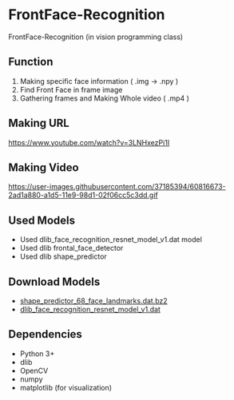 # FrontFace-Recognition
FrontFace-Recognition (in vision programming class)

## Function

1. Making specific face information ( .img -> .npy )
2. Find Front Face in frame image
3. Gathering frames and Making Whole video ( .mp4 )

## Making URL

https://www.youtube.com/watch?v=3LNHxezPi1I

## Making Video
https://user-images.githubusercontent.com/37185394/60816673-2ad1a880-a1d5-11e9-98d1-02f06cc5c3dd.gif

## Used Models

- Used dlib_face_recognition_resnet_model_v1.dat model
- Used dlib frontal_face_detector
- Used dlib shape_predictor

## Download Models
- [shape_predictor_68_face_landmarks.dat.bz2](https://github.com/davisking/dlib-models/raw/master/shape_predictor_68_face_landmarks.dat.bz2)
- [dlib_face_recognition_resnet_model_v1.dat](https://github.com/kairess/simple_face_recognition/raw/master/models/dlib_face_recognition_resnet_model_v1.dat)

## Dependencies
- Python 3+
- dlib
- OpenCV
- numpy
- matplotlib (for visualization)
